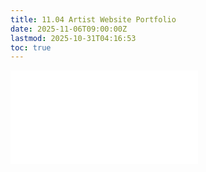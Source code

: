 ```yaml
---
title: 11.04 Artist Website Portfolio
date: 2025-11-06T09:00:00Z
lastmod: 2025-10-31T04:16:53
toc: true
---
```


![Link to included file contents](../../../../coding/artist-portfolio-website-how-to-guide.md)

